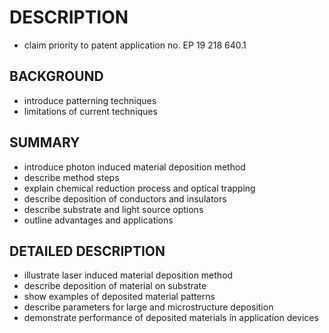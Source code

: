 # DESCRIPTION

- claim priority to patent application no. EP 19 218 640.1

## BACKGROUND

- introduce patterning techniques
- limitations of current techniques

## SUMMARY

- introduce photon induced material deposition method
- describe method steps
- explain chemical reduction process and optical trapping
- describe deposition of conductors and insulators
- describe substrate and light source options
- outline advantages and applications

## DETAILED DESCRIPTION

- illustrate laser induced material deposition method
- describe deposition of material on substrate
- show examples of deposited material patterns
- describe parameters for large and microstructure deposition
- demonstrate performance of deposited materials in application devices

